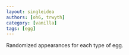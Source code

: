 ```yaml
---
layout: singleidea
authors: [oh6, trwyth]
category: [vanilla]
tags: [egg]
---
```

Randomized appearances for each type of egg.
